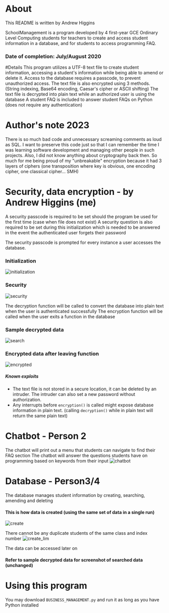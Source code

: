 # About 
This README is written by Andrew Higgins

SchoolManagement is a program developed by 4 first-year GCE Ordinary Level Computing students for teachers to create and access student information in a database, and for students to access programming FAQ.

### Date of completion: July/August 2020

#Details
This program utilizes a UTF-8 text file to create student information, accessing a student's information while being able to amend or delete it.
Access to the database requires a passcode, to prevent unauthorized access.
The text file is also encrypted using 3 methods. (String indexing, Base64 encoding, Caesar's cipher or ASCII shifting)
The text file is decrypted into plain text while an authorized user is using the database
A student FAQ is included to answer student FAQs on Python (does not require any authentication)

# Author's note 2023
There is so much bad code and unnecessary screaming comments as loud as SQL. I want to preserve this code just so that I can remember the time I was learning software development and managing other people in such projects.
Also, I did not know anything about cryptography back then. So much for me being proud of my "unbreakable" encryption because it had 3 layers of ciphers (one transposition where key is obvious, one encoding cipher, one classical cipher... SMH)

# Security, data encryption - by Andrew Higgins (me)
A security passcode is required to be set should the program be used for the first time (case when file does not exist)
A security question is also required to be set during this initialization which is needed to be answered in the event the authenticated user forgets their password

The security passcode is prompted for every instance a user accesses the database.

### Initialization
![initialization](https://user-images.githubusercontent.com/60218942/125153382-d8da0980-e185-11eb-9199-d90af05d03b4.PNG)

### Security
![security](https://user-images.githubusercontent.com/60218942/125153391-e7282580-e185-11eb-8734-237a17941163.PNG)


The decryption function will be called to convert the database into plain text when the user is authenticated successfully
The encryption function will be called when the user exits a function in the database 
### Sample decrypted data 
![search](https://user-images.githubusercontent.com/60218942/125153288-45a0d400-e185-11eb-8f50-9f8cb647858f.PNG)

### Encrypted data after leaving function 
![encrypted](https://user-images.githubusercontent.com/60218942/125153353-ae884c00-e185-11eb-813f-8fa23aade92b.PNG)

##### Known exploits
- The text file is not stored in a secure location, it can be deleted by an intruder. The intruder can also set a new password without authorization.
- Any interrupts before ```encryption()``` is called might expose database information in plain text. (calling ```decryption()``` while in plain text will return the same plain text)

# Chatbot - Person 2
The chatbot will print out a menu that students can navigate to find their FAQ section 
The chatbot will answer the questions students have on programming based on keywords from their input
![chatbot](https://user-images.githubusercontent.com/60218942/125153978-1345a580-e18a-11eb-88ea-0fd67797416f.PNG)

# Database - Person3/4
The database manages student information by creating, searching, amending and deleting

#### This is how data is created (using the same set of data in a single run)
![create](https://user-images.githubusercontent.com/60218942/125154055-9830bf00-e18a-11eb-82d6-bd0d6d250c0c.PNG)

There cannot be any duplicate students of the same class and index number
![create_lim](https://user-images.githubusercontent.com/60218942/125154096-e80f8600-e18a-11eb-9908-82672913a2f7.PNG)

The data can be accessed later on 
#### Refer to sample decrypted data for screenshot of searched data (unchanged)

# Using this program
You may download ```BUSINESS_MANAGEMENT.py``` and run it as long as you have Python installed
